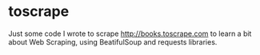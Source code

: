 # toscrape

Just some code I wrote to scrape http://books.toscrape.com to learn a bit about Web Scraping, 
using BeatifulSoup and requests libraries.